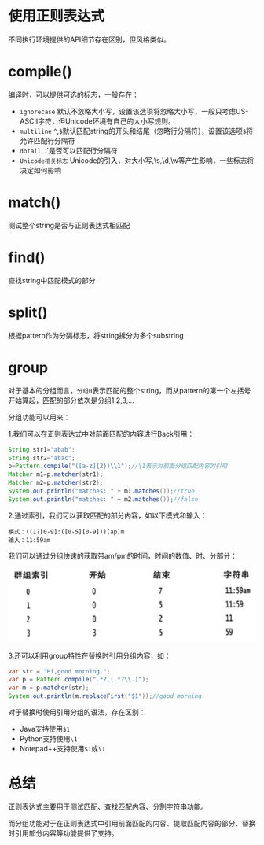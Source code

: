 # 使用正则表达式

不同执行环境提供的API细节存在区别，但风格类似。

# compile()

编译时，可以提供可选的标志，一般存在：
- `ignorecase` 默认不忽略大小写，设置该选项将忽略大小写，一般只考虑US-ASCII字符，但Unicode环境有自己的大小写规则。
- `multiline` `^`,`$`默认匹配string的开头和结尾（忽略行分隔符），设置该选项`$`将允许匹配行分隔符
- `dotall `.`是否可以匹配行分隔符
- `Unicode相关标志` Unicode的引入，对大小写,\s,\d,\w等产生影响，一些标志将决定如何影响

# match()

测试整个string是否与正则表达式相匹配

# find()

查找string中匹配模式的部分

# split()

根据pattern作为分隔标志，将string拆分为多个substring

# group

对于基本的分组而言，`分组0`表示匹配的整个string，而从pattern的第一个左括号开始算起，匹配的部分依次是分组1,2,3,...

分组功能可以用来：

1.我们可以在正则表达式中对前面匹配的内容进行Back引用：

```java
String str1="abab";
String str2="abac";
p=Pattern.compile("([a-z]{2})\\1");//\1表示对前面分组匹配内容的引用
Matcher m1=p.matcher(str1);
Matcher m2=p.matcher(str2);
System.out.println("matches: " + m1.matches());//true
System.out.println("matches: " + m2.matches());//false
```

2.通过索引，我们可以获取匹配的部分内容，如以下模式和输入：

```
模式：((1?[0-9]:([0-5][0-9]))[ap]m
输入：11:59am
```

我们可以通过分组快速的获取带am/pm的时间，时间的数值、时、分部分：

![](_v_images/20200412113036650_14156.png)

3.还可以利用group特性在替换时引用分组内容，如：
```java
var str = "Hi,good morning.";
var p = Pattern.compile(".*?,(.*?\\.)");
var m = p.matcher(str);
System.out.println(m.replaceFirst("$1"));//good morning.
```

对于替换时使用引用分组的语法，存在区别：
- Java支持使用`$1`
- Python支持使用`\1`
- Notepad++支持使用`$1`或`\1`

# 总结

正则表达式主要用于测试匹配、查找匹配内容、分割字符串功能。

而分组功能对于在正则表达式中引用前面匹配的内容、提取匹配内容的部分、替换时引用部分内容等功能提供了支持。
